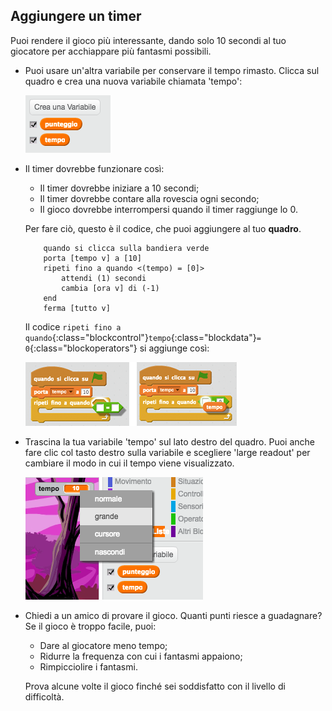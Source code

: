 ## Aggiungere un timer

Puoi rendere il gioco più interessante, dando solo 10 secondi al tuo giocatore per acchiappare più fantasmi possibili.

+ Puoi usare un'altra variabile per conservare il tempo rimasto. Clicca sul quadro e crea una nuova variabile chiamata 'tempo':

	![screenshot](images/ghost-time.png)

+ Il timer dovrebbe funzionare così:

	+ Il timer dovrebbe iniziare a 10 secondi;
	+ Il timer dovrebbe contare alla rovescia ogni secondo;
	+ Il gioco dovrebbe interrompersi quando il timer raggiunge lo 0.

	Per fare ciò, questo è il codice, che puoi aggiungere al tuo __quadro__.

	```blocks
		quando si clicca sulla bandiera verde
		porta [tempo v] a [10]
		ripeti fino a quando <(tempo) = [0]>
  			attendi (1) secondi
  			cambia [ora v] di (-1)
		end
		ferma [tutto v]
	```

	Il codice `ripeti fino a quando`{:class="blockcontrol"}`tempo`{:class="blockdata"}`= 0`{:class="blockoperators"} si aggiunge così:

	![screenshot](images/ghost-timer-help.png)

+ Trascina la tua variabile 'tempo' sul lato destro del quadro. Puoi anche fare clic col tasto destro sulla variabile e scegliere 'large readout' per cambiare il modo in cui il tempo viene visualizzato.

	![screenshot](images/ghost-readout.png)

+ Chiedi a un amico di provare il gioco. Quanti punti riesce a guadagnare? Se il gioco è troppo facile, puoi:

	+ Dare al giocatore meno tempo;
	+ Ridurre la frequenza con cui i fantasmi appaiono;
	+ Rimpicciolire i fantasmi.

	Prova alcune volte il gioco finché sei soddisfatto con il livello di difficoltà.
